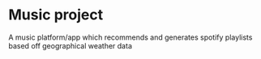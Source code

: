 Music project
=============
A music platform/app which recommends and generates spotify playlists based off geographical weather data
